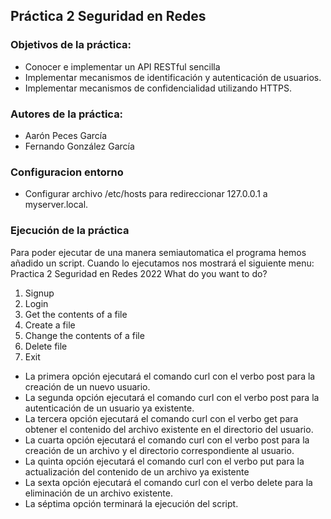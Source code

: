 ## Práctica 2 Seguridad en Redes
### Objetivos de la práctica:
- Conocer e implementar un API RESTful sencilla
- Implementar mecanismos de identificación y autenticación de usuarios.
- Implementar mecanismos de confidencialidad utilizando HTTPS.

### Autores de la práctica:
- Aarón Peces García
- Fernando González García

### Configuracion entorno
- Configurar archivo /etc/hosts para redireccionar 127.0.0.1 a myserver.local.

### Ejecución de la práctica
Para poder ejecutar de una manera semiautomatica el programa hemos añadido un script. Cuando lo ejecutamos nos mostrará el siguiente menu:
Practica 2 Seguridad en Redes 2022
What do you want to do? 
1. Signup
2. Login
3. Get the contents of a file 
4. Create a file 
5. Change the contents of a file 
6. Delete file 
7. Exit

- La primera opción ejecutará el comando curl con el verbo post para la creación de un nuevo usuario.
- La segunda opción ejecutará el comando curl con el verbo post para la autenticación de un usuario ya existente.
- La tercera opción ejecutará el comando curl con el verbo get para obtener el contenido del archivo existente en el directorio del usuario.
- La cuarta opción ejecutará el comando curl con el verbo post para la creación de un archivo y el directorio correspondiente al usuario.
- La quinta opción ejecutará el comando curl con el verbo put para la actualización del contenido de un archivo ya existente
- La sexta opción ejecutará el comando curl con el verbo delete para la eliminación de un archivo existente.
- La séptima opción terminará la ejecución del script.